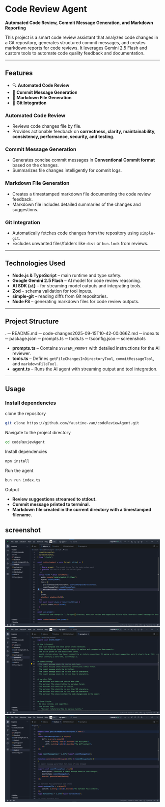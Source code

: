 # Code Review Agent

**Automated Code Review, Commit Message Generation, and Markdown Reporting**

This project is a smart code review assistant that analyzes code changes in a Git repository, generates structured commit messages, and creates markdown reports for code reviews. It leverages Gemini 2.5 Flash and custom tools to automate code quality feedback and documentation.

---

## Features
- 🔍 **Automated Code Review**
- 📝 **Commit Message Generation**
- 📄 **Markdown File Generation**
- 🔄 **Git Integration**

### Automated Code Review
- Reviews code changes file by file.
- Provides actionable feedback on **correctness, clarity, maintainability, consistency, performance, security, and testing**.

### Commit Message Generation
- Generates concise commit messages in **Conventional Commit format** based on the changes.
- Summarizes file changes intelligently for commit logs.

### Markdown File Generation
- Creates a timestamped markdown file documenting the code review feedback.
- Markdown file includes detailed summaries of the changes and suggestions.

### Git Integration
- Automatically fetches code changes from the repository using `simple-git`.
- Excludes unwanted files/folders like `dist` or `bun.lock` from reviews.

---

## Technologies Used
- **Node.js & TypeScript** – main runtime and type safety.
- **Google Gemini 2.5 Flash** – AI model for code review reasoning.
- **AI SDK (`ai`)** – for streaming model outputs and integrating tools.
- **Zod** – schema validation for tool inputs.
- **simple-git** – reading diffs from Git repositories.
- **Node FS** – generating markdown files for code review outputs.

---

## Project Structure

.
─ README.md
─ code-changes2025-09-15T10-42-00.066Z.md
─ index.ts
─ package.json
─ prompts.ts
─ tools.ts
─ tsconfig.json
─ screenshots

- **prompts.ts** – Contains `SYSTEM_PROMPT` with detailed instructions for the AI reviewer.  
- **tools.ts** – Defines `getFileChangesInDirectoryTool`, `commitMessageTool`, and `markdownFileTool`.  
- **agent.ts** – Runs the AI agent with streaming output and tool integration.  

---

## Usage

### Install dependencies
clone the repository
```bash
git clone https://github.com/faustine-van/codeReviewAgent.git
```
Navigate to the project directory
```bash
cd codeReviewAgent
```
Install dependencies
```bash
npm install
```
Run the agent
```bash
bun run index.ts
```
Output
- **Review suggestions streamed to stdout.**
- **Commit message printed to terminal.**
- **Markdown file created in the current directory with a timestamped filename.**

## screenshot
![screenshot](./screenshots//Day-16-1.png)
![screenshot](./screenshots//Day-16-2.png)
![screenshot](./screenshots//Day-16-3.png)
